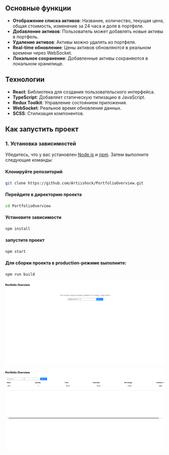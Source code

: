 ## Основные функции

- **Отображение списка активов**: Название, количество, текущая цена, общая стоимость, изменение за 24 часа и доля в портфеле.
- **Добавление активов**: Пользователь может добавлять новые активы в портфель.
- **Удаление активов**: Активы можно удалять из портфеля.
- **Real-time обновление**: Цены активов обновляются в реальном времени через WebSocket.
- **Локальное сохранение**: Добавленные активы сохраняются в локальном хранилище.

## Технологии

- **React**: Библиотека для создания пользовательского интерфейса.
- **TypeScript**: Добавляет статическую типизацию в JavaScript.
- **Redux Toolkit**: Управление состоянием приложения.
- **WebSocket**: Реальное время обновления данных.
- **SCSS**: Стилизация компонентов.

## Как запустить проект

### 1. Установка зависимостей

Убедитесь, что у вас установлен [Node.js](https://nodejs.org/) и [npm](https://www.npmjs.com/). Затем выполните следующие команды:

#### Клонируйте репозиторий
```bash
git clone https://github.com/Artiishock/PortfolioOverview.git
```
#### Перейдите в директорию проекта
```bash
cd PortfolioOverview
```
#### Установите зависимости
```bash
npm install
```
#### запустите проект 
```bash
npm start
```
#### Для сборки проекта в production-режиме выполните:
```bash
npm run build
```
![то как выглятид сайт ](src/components/assets/main.png)

![то как выглятид сайт  c активом](src/components/assets/Activ.png)

